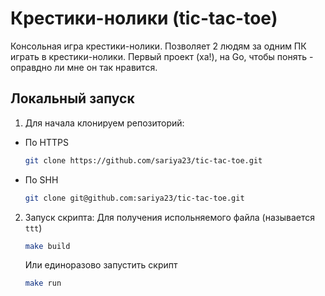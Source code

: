 # Крестики-нолики (tic-tac-toe)
Консольная игра крестики-нолики. Позволяет 2 людям за одним ПК играть в крестики-нолики. Первый проект (ха!), на Go, чтобы понять - оправдно ли мне он так нравится.

## Локальный запуск
1. Для начала клонируем репозиторий:
- По HTTPS
    ```bash
    git clone https://github.com/sariya23/tic-tac-toe.git
    ```
- По SHH
    ```bash
    git clone git@github.com:sariya23/tic-tac-toe.git
    ```
2. Запуск скрипта:
    Для получения испольняемого файла (называется `ttt`) 
    ```bash
    make build
    ```
    Или единоразово запустить скрипт
    ```bash
    make run
    ```